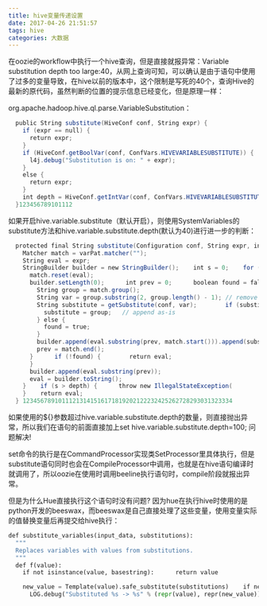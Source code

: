 ```yaml
---
title: hive变量传递设置
date: 2017-04-26 21:51:57
tags: hive
categories: 大数据
---
```


在oozie的workflow中执行一个hive查询，但是直接就报异常：Variable substitution depth too large:40，从网上查询可知，可以确认是由于语句中使用了过多的变量导致，在hive以前的版本中，这个限制是写死的40个，查询Hive的最新的原代码，虽然判断的位置的提示信息已经变化，但是原理一样：

<!-- more -->

org.apache.hadoop.hive.ql.parse.VariableSubstitution：

```java
  public String substitute(HiveConf conf, String expr) {
    if (expr == null) {   
      return expr;
    }    
    if (HiveConf.getBoolVar(conf, ConfVars.HIVEVARIABLESUBSTITUTE)) {
      l4j.debug("Substitution is on: " + expr);
    } 
    else {     
      return expr;
    }    
    int depth = HiveConf.getIntVar(conf, ConfVars.HIVEVARIABLESUBSTITUTEDEPTH);    return substitute(conf, expr, depth);
  }123456789101112
```

如果开启hive.variable.substitute（默认开启），则使用SystemVariables的substitute方法和hive.variable.substitute.depth(默认为40)进行进一步的判断：

```java
  protected final String substitute(Configuration conf, String expr, int depth) {
    Matcher match = varPat.matcher("");
    String eval = expr;
    StringBuilder builder = new StringBuilder();    int s = 0;    for (; s <= depth; s++) {
      match.reset(eval);
      builder.setLength(0);      int prev = 0;      boolean found = false;      while (match.find(prev)) {
        String group = match.group();
        String var = group.substring(2, group.length() - 1); // remove ${ .. }
        String substitute = getSubstitute(conf, var);        if (substitute == null) {
          substitute = group;   // append as-is
        } else {
          found = true;
        }
        builder.append(eval.substring(prev, match.start())).append(substitute);
        prev = match.end();
      }      if (!found) {        return eval;
      }
      builder.append(eval.substring(prev));
      eval = builder.toString();
    }    if (s > depth) {      throw new IllegalStateException(          "Variable substitution depth is deeper than " + depth + " for expression " + expr);
    }    return eval;
  } 12345678910111213141516171819202122232425262728293031323334
```

如果使用的${}参数超过hive.variable.substitute.depth的数量，则直接抛出异常，所以我们在语句的前面直接加上set hive.variable.substitute.depth=100; 问题解决!

set命令的执行是在CommandProcessor实现类SetProcessor里具体执行，但是substitute语句同时也会在CompileProcessor中调用，也就是在hive语句编译时就调用了，所以oozie在使用时调用beeline执行语句时，compile阶段就报出异常。

但是为什么Hue直接执行这个语句时没有问题? 因为hue在执行hive时使用的是python开发的beeswax，而beeswax是自己直接处理了这些变量，使用变量实际的值替换变量后再提交给hive执行：

```python
def substitute_variables(input_data, substitutions):
  """
  Replaces variables with values from substitutions.
  """
  def f(value):
    if not isinstance(value, basestring):      return value

    new_value = Template(value).safe_substitute(substitutions)    if new_value != value:
      LOG.debug("Substituted %s -> %s" % (repr(value), repr(new_value)))    return new_value  return recursive_walk(f, input_data)
```